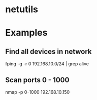 # netutils

# Examples

## Find all devices in network

fping -g -r 0 192.168.10.0/24 | grep alive

## Scan ports 0 - 1000

nmap -p 0-1000 192.168.10.150
